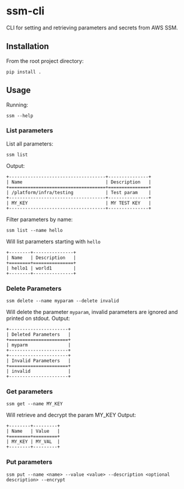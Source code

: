 # ssm-cli
CLI for setting and retrieving parameters and secrets from AWS SSM.


## Installation
From the root project directory:
```
pip install .
```

## Usage
Running:
```
ssm --help
```

### List parameters

List all parameters:
```
ssm list
```
Output:
```
+------------------------------------+---------------+
| Name                               | Description   |
+====================================+===============+
| /platform/infra/testing            | Test param    |
+------------------------------------+---------------+
| MY_KEY                             | MY TEST KEY   |
+------------------------------------+---------------+
```
Filter parameters by name:
```
ssm list --name hello
```
Will list parameters starting with `hello`
```
+--------+---------------+
| Name   | Description   |
+========+===============+
| hello1 | world1        |
+--------+---------------+
```

### Delete Parameters
```
ssm delete --name myparam --delete invalid
```
Will delete the parameter `myparam`, invalid parameters are ignored and printed on stdout.
Output:
```
+----------------------+
| Deleted Parameters   |
+======================+
| myparm               |
+----------------------+
+----------------------+
| Invalid Parameters   |
+======================+
| invalid              |
+----------------------+
```
### Get parameters
```
ssm get --name MY_KEY
```
Will retrieve and decrypt the param MY_KEY
Output:
```
+--------+---------+
| Name   | Value   |
+========+=========+
| MY_KEY | MY_VAL  |
+--------+---------+
```

### Put parameters
```
ssm put --name <name> --value <value> --description <optional description> --encrypt
```
